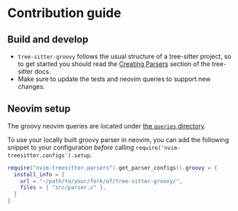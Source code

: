 # Contribution guide

## Build and develop

- `tree-sitter-groovy` follows the usual structure of a tree-sitter project, so
to get started you should read the [Creating Parsers](https://tree-sitter.github.io/tree-sitter/creating-parsers) section of the tree-sitter docs.
- Make sure to update the tests and neovim queries to support new changes.

## Neovim setup

The groovy neovim queries are located under [the `queries` directory](https://github.com/murtaza64/tree-sitter-groovy/tree/main/queries).

To use your locally built groovy parser in neovim, you can add the following snippet to your configuration _before_ calling `require('nvim-treesitter.configs').setup`.

```lua
require("nvim-treesitter.parsers").get_parser_configs().groovy = {
  install_info = {
    url = "~/path/to/your/fork/of/tree-sitter-groovy/",
    files = { "src/parser.c" },
  }
}
```
